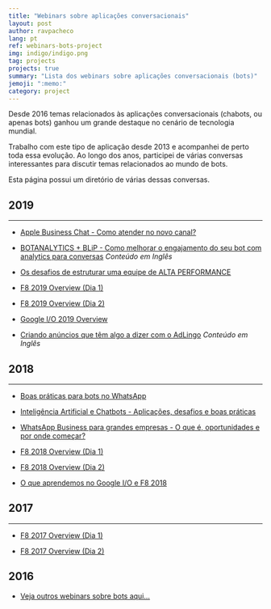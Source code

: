 ```yaml
---
title: "Webinars sobre aplicações conversacionais"
layout: post
author: ravpacheco
lang: pt
ref: webinars-bots-project
img: indigo/indigo.png
tag: projects
projects: true
summary: "Lista dos webinars sobre aplicações conversacionais (bots)"
jemoji: ":memo:"
category: project
---
```


Desde 2016 temas relacionados às aplicações conversacionais (chabots, ou apenas bots) ganhou um grande destaque no cenário de tecnologia mundial.  

Trabalho com este tipo de aplicação desde 2013 e acompanhei de perto toda essa evolução. Ao longo dos anos, participei de várias conversas interessantes para discutir temas relacionados ao mundo de bots.

Esta página possui um diretório de várias dessas conversas.

## 2019
-----------------------------

* [Apple Business Chat - Como atender no novo canal?](https://conversa.take.net/apple-business-chat)

* [BOTANALYTICS + BLiP - Como melhorar o engajamento do seu bot com analytics para conversas](https://conversa.take.net/botanalytics-blip)
*Conteúdo em Inglês*

* [Os desafios de estruturar uma equipe de ALTA PERFORMANCE](https://conversa.take.net/webinar-equipe-de-alta-performance)

* [F8 2019 Overview (Dia 1)](https://www.facebook.com/talktotake/videos/867300336940390/)

* [F8 2019 Overview (Dia 2)](https://www.facebook.com/talktotake/videos/1227530307403011/)

* [Google I/O 2019 Overview](https://www.facebook.com/talktotake/videos/846348719056806/)

* [Criando anúncios que têm algo a dizer com o AdLingo](http://blip.ai/webinar-adlingo)
*Conteúdo em Inglês*

## 2018
-----------------------------

* [Boas práticas para bots no WhatsApp](https://conversa.take.net/webinar-boas-praticas-no-whatsapp)

* [Inteligência Artificial e Chatbots - Aplicações, desafios e boas práticas](https://conversa.take.net/webinar-inteligencia-artificial)

* [WhatsApp Business para grandes empresas - O que é, oportunidades e por onde começar?](https://conversa.take.net/webinar-inteligencia-artificial)

* [F8 2018 Overview (Dia 1)](https://www.facebook.com/talktotake/videos/1966402003401094/)

* [F8 2018 Overview (Dia 2)](https://www.facebook.com/talktotake/videos/1967706946603933/)

* [O que aprendemos no Google I/O e F8 2018](https://conversa.take.net/webinar-aprendizados-googleio-f8)

## 2017
-----------------------------

* [F8 2017 Overview (Dia 1)](https://www.facebook.com/talktotake/videos/1481917191849580/)

* [F8 2017 Overview (Dia 2)](https://www.facebook.com/talktotake/videos/1483005218407444/)

## 2016

* [Veja outros webinars sobre bots aqui...](/projeto-resumo-semanal-chatbot)
